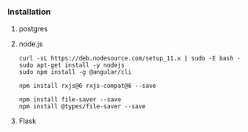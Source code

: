 ### Installation
1. postgres
2. node.js
    ```
    curl -sL https://deb.nodesource.com/setup_11.x | sudo -E bash -
    sudo apt-get install -y nodejs
    sudo npm install -g @angular/cli

    npm install rxjs@6 rxjs-compat@6 --save
    
    npm install file-saver --save
    npm install @types/file-saver --save
    ```


3. Flask


